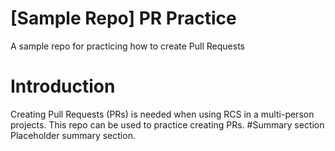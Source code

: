 # [Sample Repo] PR Practice
A sample repo for practicing how to create Pull Requests
# Introduction
Creating Pull Requests (PRs) is needed when using RCS in a multi-person projects.
This repo can be used to practice creating PRs.
#Summary section
Placeholder summary section.
